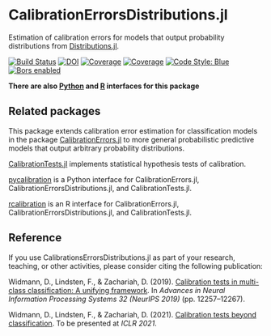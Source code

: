 # CalibrationErrorsDistributions.jl

Estimation of calibration errors for models that output probability distributions from
[Distributions.jl](https://github.com/JuliaStats/Distributions.jl).

[![Build Status](https://github.com/devmotion/CalibrationErrorsDistributions.jl/workflows/CI/badge.svg?branch=main)](https://github.com/devmotion/CalibrationErrorsDistributions.jl/actions?query=workflow%3ACI+branch%3Amain)
[![DOI](https://zenodo.org/badge/274106426.svg)](https://zenodo.org/badge/latestdoi/274106426)
[![Coverage](https://codecov.io/gh/devmotion/CalibrationErrorsDistributions.jl/branch/main/graph/badge.svg)](https://codecov.io/gh/devmotion/CalibrationErrorsDistributions.jl)
[![Coverage](https://coveralls.io/repos/github/devmotion/CalibrationErrorsDistributions.jl/badge.svg?branch=main)](https://coveralls.io/github/devmotion/CalibrationErrorsDistributions.jl?branch=main)
[![Code Style: Blue](https://img.shields.io/badge/code%20style-blue-4495d1.svg)](https://github.com/invenia/BlueStyle)
[![Bors enabled](https://bors.tech/images/badge_small.svg)](https://app.bors.tech/repositories/24611)

**There are also [Python](https://github.com/devmotion/pycalibration) and [R](https://github.com/devmotion/rcalibration) interfaces for this package**

## Related packages

This package extends calibration error estimation for classification models
in the package
[CalibrationErrors.jl](https://github.com/devmotion/CalibrationErrors.jl)
to more general probabilistic predictive models that output arbitrary probability
distributions.

[CalibrationTests.jl](https://github.com/devmotion/CalibrationTests.jl) implements
statistical hypothesis tests of calibration.

[pycalibration](https://github.com/devmotion/pycalibration) is a Python interface for CalibrationErrors.jl, CalibrationErrorsDistributions.jl, and CalibrationTests.jl.

[rcalibration](https://github.com/devmotion/rcalibration) is an R interface for CalibrationErrors.jl, CalibrationErrorsDistributions.jl, and CalibrationTests.jl.

## Reference

If you use CalibrationsErrorsDistributions.jl as part of your research, teaching, or other activities,
please consider citing the following publication:

Widmann, D., Lindsten, F., & Zachariah, D. (2019). [Calibration tests in multi-class
classification: A unifying framework](https://proceedings.neurips.cc/paper/2019/hash/1c336b8080f82bcc2cd2499b4c57261d-Abstract.html). In
*Advances in Neural Information Processing Systems 32 (NeurIPS 2019)* (pp. 12257–12267).

Widmann, D., Lindsten, F., & Zachariah, D. (2021).
[Calibration tests beyond classification](https://openreview.net/forum?id=-bxf89v3Nx).
To be presented at *ICLR 2021*.

